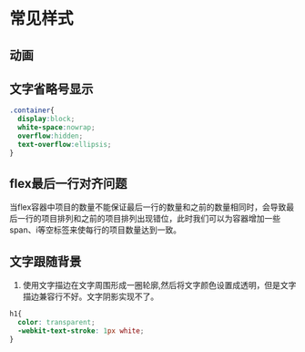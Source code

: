 # 常见样式
## 动画
## 文字省略号显示
```css
.container{
  display:block;
  white-space:nowrap;
  overflow:hidden;
  text-overflow:ellipsis;
}
```
## flex最后一行对齐问题
当flex容器中项目的数量不能保证最后一行的数量和之前的数量相同时，会导致最后一行的项目排列和之前的项目排列出现错位，此时我们可以为容器增加一些span、i等空标签来使每行的项目数量达到一致。

## 文字跟随背景
1. 使用文字描边在文字周围形成一圈轮廓,然后将文字颜色设置成透明，但是文字描边兼容行不好。文字阴影实现不了。
```css
h1{
  color: transparent;
  -webkit-text-stroke: 1px white;
}

```


